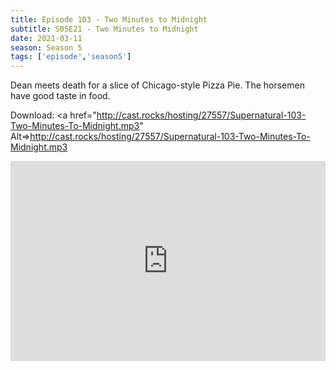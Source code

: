 ```yaml
---
title: Episode 103 - Two Minutes to Midnight
subtitle: S05E21 - Two Minutes to Midnight
date: 2021-03-11
season: Season 5
tags: ['episode','season5']
---
```


Dean meets death for a slice of Chicago-style Pizza Pie. The horsemen have good taste in food.

Download: <a href="http://cast.rocks/hosting/27557/Supernatural-103-Two-Minutes-To-Midnight.mp3" Alt=>http://cast.rocks/hosting/27557/Supernatural-103-Two-Minutes-To-Midnight.mp3</a>

<iframe src="https://cast.rocks/player/27557/Supernatural-103-2-Minutes-to-Midnight.mp3?episodeTitle=Episode%20103%20-%202%20Minutes%20to%20Midnight&podcastTitle=Couple%20of%20Idjits&episodeDate=March%2011th%2C%202021&imageURL=https%3A%2F%2Fcast.rocks%2Fhosting%2F27557%2Ffeeds%2FCAURZ.jpg" style="border: none; min-height: 265px; max-height: 320px; max-width: 558px; min-width: 270px; width: 100%; height: 100%;" scrollbars="no"></iframe>

